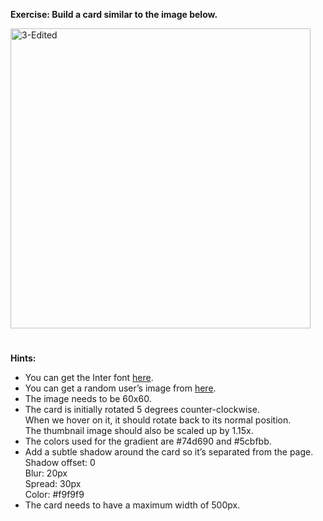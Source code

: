 **Exercise: Build a card similar to the image below.**

<img width="480" alt="3-Edited" src="https://github.com/Hossein7346/Exercises/assets/96408257/e029b708-8022-46d2-b747-24275ea5ff40">

#
**Hints:**
- You can get the Inter font [here](https://fonts.google.com/specimen/Inter?query=inter).
- You can get a random user’s image from [here](https://randomuser.me/photos).
- The image needs to be 60x60.
- The card is initially rotated 5 degrees counter-clockwise. <br/> When we hover on it, it
  should rotate back to its normal position. <br/> The thumbnail image should also be
  scaled up by 1.15x.
- The colors used for the gradient are #74d690 and #5cbfbb.
- Add a subtle shadow around the card so it’s separated from the page. <br />
  Shadow offset: 0 <br />
  Blur: 20px <br />
  Spread: 30px <br />
  Color: #f9f9f9
- The card needs to have a maximum width of 500px.
